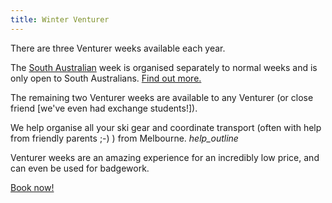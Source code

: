 ```yaml
---
title: Winter Venturer
---
```


There are three Venturer weeks available each year.

The [South Australian](#winter-interstater) week is organised separately to normal weeks and is only open to South Australians. [Find out more.](#winter-interstater)

The remaining two Venturer weeks are available to any Venturer (or close friend [we've even had exchange students!]).

We help organise all your ski gear and coordinate transport (often with help from friendly parents ;-) ) from Melbourne. <i class='material-icons' onclick='alert(this.title);' title='We depart from Heathmont, or if you&#39;re not from Melbourne (or even Victoria), we can still usually help!'>help_outline</i>

Venturer weeks are an amazing experience for an incredibly low price, and can even be used for badgework.

[Book now!](http://www.trybooking.com/Booking/BookingEventSummary.aspx?eid=74559)
